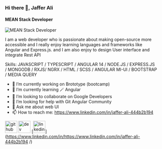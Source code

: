 ### Hi there 👋, Jaffer Ali
#### MEAN Stack Developer
![MEAN Stack Developer](https://arturssmirnovs.github.io/github-profile-readme-generator/images/banner.png)

I am a web developer who is passionate about making open-source more accessible and I really enjoy learning languages and frameworks like Angular and Express.js. and I am also enjoy to design User interface and integrate Rest API

Skills: JAVASCRIPT / TYPESCRIPT / ANGULAR 14 / NODE.JS / EXPRESS.JS / MONGODB / RXJS/  NGRX / HTML / SCSS / ANGULAR MI-UI / BOOTSTRAP /  MEDIA QUERY 

- 🔭 I’m currently working on Brototype (bootcamp) 
- 🌱 I’m currently learning 🪄 Angular  
- 👯 I’m looking to collaborate on Google Developers  
- 🤔 I’m looking for help with Git Angular Community 
- 💬 Ask me about web UI 
- 📫 How to reach me: https://www.linkedin.com/in/jaffer-ali-444b2b194 


[<img src='https://cdn.jsdelivr.net/npm/simple-icons@3.0.1/icons/github.svg' alt='github' height='40'>](https://github.com/jaffer-ali920)  [<img src='https://cdn.jsdelivr.net/npm/simple-icons@3.0.1/icons/dev-dot-to.svg' alt='dev' height='40'>](https://dev.to/jaffer-ali920)  [<img src='https://cdn.jsdelivr.net/npm/simple-icons@3.0.1/icons/linkedin.svg' alt='linkedin' height='40'>](https://www.linkedin.com/in/https://www.linkedin.com/in/jaffer-ali-444b2b194 /)  

